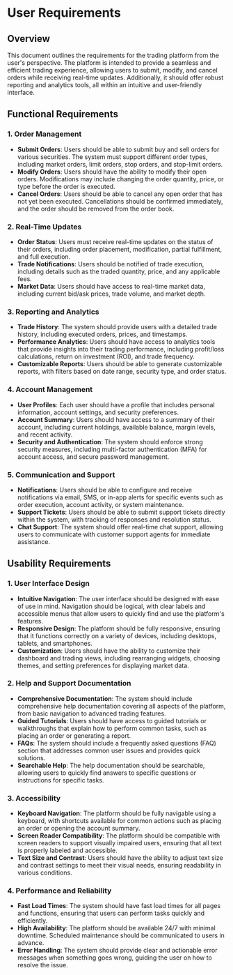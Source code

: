 # User Requirements

## Overview
This document outlines the requirements for the trading platform from the user's perspective. The platform is intended to provide a seamless and efficient trading experience, allowing users to submit, modify, and cancel orders while receiving real-time updates. Additionally, it should offer robust reporting and analytics tools, all within an intuitive and user-friendly interface.

## Functional Requirements

### 1. Order Management
- **Submit Orders**: Users should be able to submit buy and sell orders for various securities. The system must support different order types, including market orders, limit orders, stop orders, and stop-limit orders.
- **Modify Orders**: Users should have the ability to modify their open orders. Modifications may include changing the order quantity, price, or type before the order is executed.
- **Cancel Orders**: Users should be able to cancel any open order that has not yet been executed. Cancellations should be confirmed immediately, and the order should be removed from the order book.

### 2. Real-Time Updates
- **Order Status**: Users must receive real-time updates on the status of their orders, including order placement, modification, partial fulfillment, and full execution.
- **Trade Notifications**: Users should be notified of trade execution, including details such as the traded quantity, price, and any applicable fees.
- **Market Data**: Users should have access to real-time market data, including current bid/ask prices, trade volume, and market depth.

### 3. Reporting and Analytics
- **Trade History**: The system should provide users with a detailed trade history, including executed orders, prices, and timestamps.
- **Performance Analytics**: Users should have access to analytics tools that provide insights into their trading performance, including profit/loss calculations, return on investment (ROI), and trade frequency.
- **Customizable Reports**: Users should be able to generate customizable reports, with filters based on date range, security type, and order status.

### 4. Account Management
- **User Profiles**: Each user should have a profile that includes personal information, account settings, and security preferences.
- **Account Summary**: Users should have access to a summary of their account, including current holdings, available balance, margin levels, and recent activity.
- **Security and Authentication**: The system should enforce strong security measures, including multi-factor authentication (MFA) for account access, and secure password management.

### 5. Communication and Support
- **Notifications**: Users should be able to configure and receive notifications via email, SMS, or in-app alerts for specific events such as order execution, account activity, or system maintenance.
- **Support Tickets**: Users should be able to submit support tickets directly within the system, with tracking of responses and resolution status.
- **Chat Support**: The system should offer real-time chat support, allowing users to communicate with customer support agents for immediate assistance.

## Usability Requirements

### 1. User Interface Design
- **Intuitive Navigation**: The user interface should be designed with ease of use in mind. Navigation should be logical, with clear labels and accessible menus that allow users to quickly find and use the platform's features.
- **Responsive Design**: The platform should be fully responsive, ensuring that it functions correctly on a variety of devices, including desktops, tablets, and smartphones.
- **Customization**: Users should have the ability to customize their dashboard and trading views, including rearranging widgets, choosing themes, and setting preferences for displaying market data.

### 2. Help and Support Documentation
- **Comprehensive Documentation**: The system should include comprehensive help documentation covering all aspects of the platform, from basic navigation to advanced trading features.
- **Guided Tutorials**: Users should have access to guided tutorials or walkthroughs that explain how to perform common tasks, such as placing an order or generating a report.
- **FAQs**: The system should include a frequently asked questions (FAQ) section that addresses common user issues and provides quick solutions.
- **Searchable Help**: The help documentation should be searchable, allowing users to quickly find answers to specific questions or instructions for specific tasks.

### 3. Accessibility
- **Keyboard Navigation**: The platform should be fully navigable using a keyboard, with shortcuts available for common actions such as placing an order or opening the account summary.
- **Screen Reader Compatibility**: The platform should be compatible with screen readers to support visually impaired users, ensuring that all text is properly labeled and accessible.
- **Text Size and Contrast**: Users should have the ability to adjust text size and contrast settings to meet their visual needs, ensuring readability in various conditions.

### 4. Performance and Reliability
- **Fast Load Times**: The system should have fast load times for all pages and functions, ensuring that users can perform tasks quickly and efficiently.
- **High Availability**: The platform should be available 24/7 with minimal downtime. Scheduled maintenance should be communicated to users in advance.
- **Error Handling**: The system should provide clear and actionable error messages when something goes wrong, guiding the user on how to resolve the issue.

